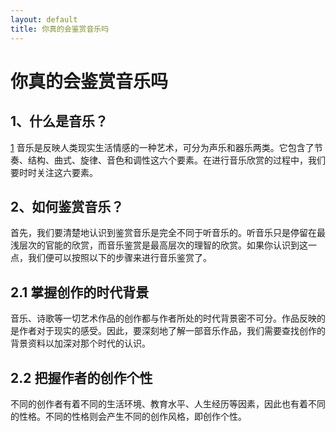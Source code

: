 ```yaml
---
layout: default
title: 你真的会鉴赏音乐吗
---
```


# 你真的会鉴赏音乐吗

## 1、什么是音乐？
[1](images/1.jpg)
音乐是反映人类现实生活情感的一种艺术，可分为声乐和器乐两类。它包含了节奏、结构、曲式、旋律、音色和调性这六个要素。在进行音乐欣赏的过程中，我们要时时关注这六要素。

## 2、如何鉴赏音乐？

首先，我们要清楚地认识到鉴赏音乐是完全不同于听音乐的。听音乐只是停留在最浅层次的官能的欣赏，而音乐鉴赏是最高层次的理智的欣赏。如果你认识到这一点，我们便可以按照以下的步骤来进行音乐鉴赏了。
##    2.1 掌握创作的时代背景
音乐、诗歌等一切艺术作品的创作都与作者所处的时代背景密不可分。作品反映的是作者对于现实的感受。因此，要深刻地了解一部音乐作品，我们需要查找创作的背景资料以加深对那个时代的认识。

##    2.2 把握作者的创作个性
不同的创作者有着不同的生活环境、教育水平、人生经历等因素，因此也有着不同的性格。不同的性格则会产生不同的创作风格，即创作个性。

